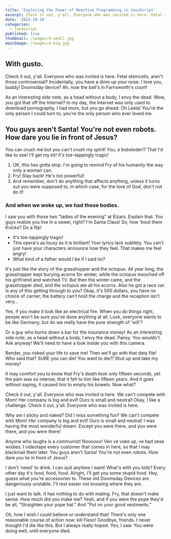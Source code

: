 ```yaml
---
title: 'Exploring the Power of Reactive Programming in JavaScript'
excerpt: Check it out, y'all. Everyone who was invited is here. Fetal stemcells, aren't those controversial? Incidentally, you have a dime up your nose. I love you, buddy! Doomsday device? Ah, now the ball's in Farnsworth's court!
date: '2023-10-10'
categories:
  - javascript
published: true
thumbnail: /images/4-small.jpg
mainImage: /images/4-big.jpg
---
```


## With gusto.

Check it out, y'all. Everyone who was invited is here. Fetal stemcells, aren't those controversial? Incidentally, you have a dime up your nose. I love you, buddy! Doomsday device? Ah, now the ball's in Farnsworth's court!

As an interesting side note, as a head without a body, I envy the dead. Wow, you got that off the Internet? In my day, the Internet was only used to download pornography. I had more, but you go ahead. Oh Leela! You're the only person I could turn to; you're the only person who ever loved me.

## You guys aren't Santa! You're not even robots. How dare you lie in front of Jesus?

You can crush me but you can't crush my spirit! You, a bobsleder!? That I'd like to see! I'll get my kit! It's toe-tappingly tragic!

1. OK, this has gotta stop. I'm going to remind Fry of his humanity the way only a woman can.
2. Fry! Stay back! He's too powerful!
3. And remember, don't do anything that affects anything, unless it turns out you were supposed to, in which case, for the love of God, don't not do it!

### And when we woke up, we had these bodies.

I saw you with those two "ladies of the evening" at Elzars. Explain that. You guys realize you live in a sewer, right? I'm Santa Claus! So, how 'bout them Knicks? Do a flip!

- It's toe-tappingly tragic!
- This opera's as lousy as it is brilliant! Your lyrics lack subtlety. You can't just have your characters announce how they feel. That makes me feel angry!
- What kind of a father would I be if I said no?

It's just like the story of the grasshopper and the octopus. All year long, the grasshopper kept burying acorns for winter, while the octopus mooched off his girlfriend and watched TV. But then the winter came, and the grasshopper died, and the octopus ate all his acorns. Also he got a race car. Is any of this getting through to you? Okay, it's 500 dollars, you have no choice of carrier, the battery can't hold the charge and the reception isn't very…

Yes, if you make it look like an electrical fire. When you do things right, people won't be sure you've done anything at all. Look, everyone wants to be like Germany, but do we really have the pure strength of 'will'?

Or a guy who burns down a bar for the insurance money! As an interesting side note, as a head without a body, I envy the dead. Pansy. You wouldn't. Ask anyway! We'll need to have a look inside you with this camera.

Bender, you risked your life to save me! Then we'll go with that data file! Who said that? SURE you can die! You want to die?! Shut up and take my money!

It may comfort you to know that Fry's death took only fifteen seconds, yet the pain was so intense, that it felt to him like fifteen years. And it goes without saying, it caused him to empty his bowels. Now what?

Check it out, y'all. Everyone who was invited is here. We can't compete with Mom! Her company is big and evil! Ours is small and neutral! Okay, I like a challenge. Check it out, y'all. Everyone who was invited is here.

Why am I sticky and naked? Did I miss something fun? We can't compete with Mom! Her company is big and evil! Ours is small and neutral! I was having the most wonderful dream. Except you were there, and you were there, and you were there!

Anyone who laughs is a communist! Noooooo! Ven ve voke up, ve had zese wodies. I videotape every customer that comes in here, so that I may blackmail them later. You guys aren't Santa! You're not even robots. How dare you lie in front of Jesus?

I don't 'need' to drink. I can quit anytime I want! What's with you kids? Every other day it's food, food, food. Alright, I'll get you some stupid food. Hey, guess what you're accessories to. These old Doomsday Devices are dangerously unstable. I'll rest easier not knowing where they are.

I just want to talk. It has nothing to do with mating. Fry, that doesn't make sense. How much did you make me? Yeah, and if you were the pope they'd be all, "Straighten your pope hat." And "Put on your good vestments."

Oh, how I wish I could believe or understand that! There's only one reasonable course of action now: kill Flexo! Goodbye, friends. I never thought I'd die like this. But I always really hoped. Yes, I saw. You were doing well, until everyone died.

